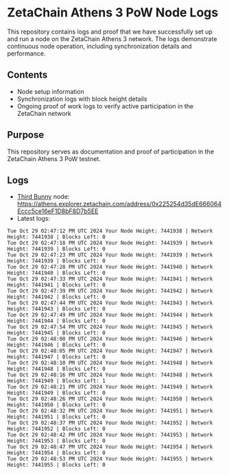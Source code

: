 # ZetaChain Athens 3 PoW Node Logs
This repository contains logs and proof that we have successfully set up and run a node on the ZetaChain Athens 3 network. The logs demonstrate continuous node operation, including synchronization details and performance.

## Contents
- Node setup information
- Synchronization logs with block height details
- Ongoing proof of work logs to verify active participation in the ZetaChain network

## Purpose
This repository serves as documentation and proof of participation in the ZetaChain Athens 3 PoW testnet.

## Logs

- [Third Bunny](https://thirdbunny.xyz/) node: https://athens.explorer.zetachain.com/address/0x225254d35dE666064Eccc5ce16eF1D8bF8D7b5EE
- Latest logs:
```
Tue Oct 29 02:47:12 PM UTC 2024 Your Node Height: 7441938 | Network Height: 7441938 | Blocks Left: 0
Tue Oct 29 02:47:18 PM UTC 2024 Your Node Height: 7441939 | Network Height: 7441939 | Blocks Left: 0
Tue Oct 29 02:47:23 PM UTC 2024 Your Node Height: 7441939 | Network Height: 7441939 | Blocks Left: 0
Tue Oct 29 02:47:28 PM UTC 2024 Your Node Height: 7441940 | Network Height: 7441940 | Blocks Left: 0
Tue Oct 29 02:47:33 PM UTC 2024 Your Node Height: 7441941 | Network Height: 7441941 | Blocks Left: 0
Tue Oct 29 02:47:39 PM UTC 2024 Your Node Height: 7441942 | Network Height: 7441942 | Blocks Left: 0
Tue Oct 29 02:47:44 PM UTC 2024 Your Node Height: 7441943 | Network Height: 7441943 | Blocks Left: 0
Tue Oct 29 02:47:49 PM UTC 2024 Your Node Height: 7441944 | Network Height: 7441944 | Blocks Left: 0
Tue Oct 29 02:47:54 PM UTC 2024 Your Node Height: 7441945 | Network Height: 7441945 | Blocks Left: 0
Tue Oct 29 02:48:00 PM UTC 2024 Your Node Height: 7441946 | Network Height: 7441946 | Blocks Left: 0
Tue Oct 29 02:48:05 PM UTC 2024 Your Node Height: 7441947 | Network Height: 7441947 | Blocks Left: 0
Tue Oct 29 02:48:10 PM UTC 2024 Your Node Height: 7441948 | Network Height: 7441948 | Blocks Left: 0
Tue Oct 29 02:48:16 PM UTC 2024 Your Node Height: 7441948 | Network Height: 7441949 | Blocks Left: 1
Tue Oct 29 02:48:21 PM UTC 2024 Your Node Height: 7441949 | Network Height: 7441949 | Blocks Left: 0
Tue Oct 29 02:48:26 PM UTC 2024 Your Node Height: 7441950 | Network Height: 7441950 | Blocks Left: 0
Tue Oct 29 02:48:32 PM UTC 2024 Your Node Height: 7441951 | Network Height: 7441951 | Blocks Left: 0
Tue Oct 29 02:48:37 PM UTC 2024 Your Node Height: 7441952 | Network Height: 7441952 | Blocks Left: 0
Tue Oct 29 02:48:42 PM UTC 2024 Your Node Height: 7441953 | Network Height: 7441953 | Blocks Left: 0
Tue Oct 29 02:48:47 PM UTC 2024 Your Node Height: 7441954 | Network Height: 7441954 | Blocks Left: 0
Tue Oct 29 02:48:53 PM UTC 2024 Your Node Height: 7441955 | Network Height: 7441955 | Blocks Left: 0
```
